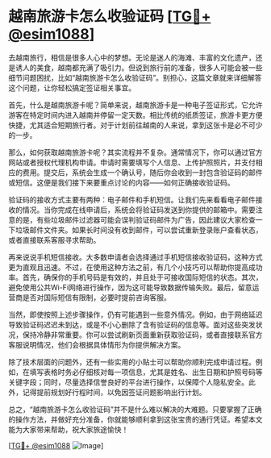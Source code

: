# 越南旅游卡怎么收验证码 [[TG💪+ @esim1088](https://t.me/s/esim1088)]

去越南旅行，相信是很多人心中的梦想。无论是迷人的海滩、丰富的文化遗产，还是诱人的美食，越南都充满了吸引力。但说到旅行前的准备，很多人可能会被一些细节问题困扰，比如“越南旅游卡怎么收验证码”。别担心，这篇文章就来详细解答这个问题，让你轻松搞定签证相关事宜。

首先，什么是越南旅游卡呢？简单来说，越南旅游卡是一种电子签证形式，它允许游客在特定时间内进入越南并停留一定天数。相比传统的纸质签证，旅游卡更方便快捷，尤其适合短期旅行者。对于计划前往越南的人来说，拿到这张卡是必不可少的一步。

那么，如何获取越南旅游卡呢？其实流程并不复杂。通常情况下，你可以通过官方网站或者授权代理机构申请。申请时需要填写个人信息、上传护照照片，并支付相应的费用。提交后，系统会生成一个确认号，随后你会收到一封包含验证码的邮件或短信。这便是我们接下来要重点讨论的内容——如何正确接收验证码。

验证码的接收方式主要有两种：电子邮件和手机短信。让我们先来看看电子邮件接收的情况。当你完成在线申请后，系统会将验证码发送到你提供的邮箱中。需要注意的是，有些垃圾邮件过滤器可能会误判验证码邮件为广告，因此建议大家检查一下垃圾邮件文件夹。如果长时间没有收到邮件，可以尝试重新登录账户查看状态，或者直接联系客服寻求帮助。

再来说说手机短信接收。大多数申请者会选择通过手机短信接收验证码，这种方式更为直观且迅速。不过，在使用这种方法之前，有几个小技巧可以帮助你提高成功率。首先，确保你的手机号码是有效的，并且处于可接收国际短信的状态。其次，避免使用公共Wi-Fi网络进行操作，因为这可能导致数据传输失败。最后，留意运营商是否对国际短信有限制，必要时提前咨询客服。

当然，即使按照上述步骤操作，仍有可能遇到一些意外情况。例如，由于网络延迟导致验证码迟迟未到达，或是不小心删除了含有验证码的信息等。面对这些突发状况，保持冷静非常重要。你可以尝试刷新页面重新获取验证码，或者直接联系官方客服说明情况，他们会根据具体情形为你提供解决方案。

除了技术层面的问题外，还有一些实用的小贴士可以帮助你顺利完成申请过程。例如，在填写表格时务必仔细核对每一项信息，尤其是姓名、出生日期和护照号码等关键字段；同时，尽量选择信誉良好的平台进行操作，以保障个人隐私安全。此外，记得提前规划好行程时间，以免因签证问题影响出行计划。

总之，“越南旅游卡怎么收验证码”并不是什么难以解决的大难题。只要掌握了正确的操作方法，并做好充分准备，你就能够顺利拿到这张宝贵的通行凭证。希望本文能为大家带来帮助，祝大家旅途愉快！

[[TG💪+ @esim1088](https://t.me/s/esim1088) ![Image](https://i.postimg.cc/4NQfJmqS/Snipaste-2025-05-13-00-14-12.png)]